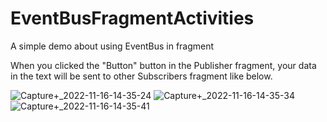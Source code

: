 # EventBusFragmentActivities
A simple demo about using EventBus in fragment 

When you clicked the "Button" button in the Publisher fragment, your data in the text will be sent to other Subscribers fragment like below.

![Capture+_2022-11-16-14-35-24](https://user-images.githubusercontent.com/5141074/202289072-039ed534-e645-4024-ba45-17cccd3c667f.png)
![Capture+_2022-11-16-14-35-34](https://user-images.githubusercontent.com/5141074/202289091-37a6516f-f470-45f9-9cad-98a6844a110a.png)
![Capture+_2022-11-16-14-35-41](https://user-images.githubusercontent.com/5141074/202289202-dbc8ed66-b66d-479d-a6f7-fa6576aed850.png)

